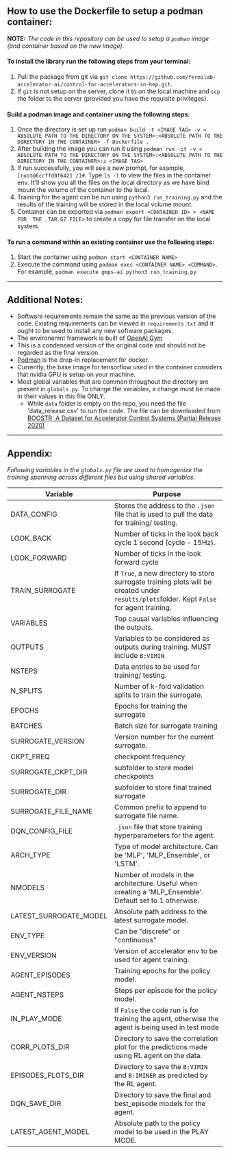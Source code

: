 ## How to use the Dockerfile to setup a podman container:

**NOTE:** _The code in this repository can be used to setup a `podman` image (and container based on the new image)._

#### To install the library run the following steps from your terminal:

1. Pull the package from git via `git clone https://github.com/fermilab-accelerator-ai/control-for-accelerators-in-hep.git`. 
2. If `git` is not setup on the server, clone it to on the local machine and `scp` the folder to the server (provided you have the requisite privileges).

#### Build a podman image and container using the following steps:

1. Once the directory is set up run ``podman build -t <IMAGE TAG> -v < ABSOLUTE PATH TO THE DIRECTORY ON THE SYSTEM>:<ABSOLUTE PATH TO THE DIRECTORY IN THE CONTAINER> -f Dockerfile .
``
2. After building the image you can run it using ``podman run -it -v < ABSOLUTE PATH TO THE DIRECTORY ON THE SYSTEM>:<ABSOLUTE PATH TO THE DIRECTORY IN THE CONTAINER>:z <IMAGE TAG>
``
3. If run successfully, you will see a new prompt, for example, ``[root@6ccffd0f6421 /]#``. Type `ls -l` to view the files in the container env. It'll show you all the files on the local directory as we have bind mount the volume of the container to the local.
4. Training for the agent can be run using ``python3 run_training.py`` and the results of the training will be stored in the local volume mount.
5. Container can be exported via ``podman export <CONTAINER ID> > <NAME FOR  THE .TAR.GZ FILE>`` to create a copy for file transfer on the local system.
 
#### To run a command within an existing container use the following steps:

1. Start the container using `podman start <CONTAINER NAME>`
2. Execute the command using `podman exec <CONTAINER NAME> <COMMAND>`. For example, `podman execute gmps-ai python3 run_training.py`
***

## Additional Notes:

* Software requirements remain the same as the previous version of the code. Existing requirements can be viewed in `requirements.txt` and it ought to be used to install any new software packages.
* The environemnt framework is built of [OpenAI Gym](https://gym.openai.com/)
* This is a condensed version of the original code and should not be regarded as the final version.
* [Podman](https://podman.io/getting-started/) is the drop-in replacement for docker.
* Currently, the base image for tensorflow used in the container considers that nvidia GPU is setup on your machine.
* Most global variables that are common throughout the directory are present in `globals.py`. To change the variables, a change must be made in their values in this file ONLY.
  * While `data` folder is empty on the repo, you need the file 'data_release.csv' to run the code. The file can be downloaded from [BOOSTR: A Dataset for Accelerator Control Systems (Partial Release 2020)](https://zenodo.org/record/4088982#.YhAB-ZPMJAc)
***

## Appendix:

_Following variables in the `globals.py` file are used to homogenize the training spanning across different files but using shared variables._

| Variable              | Purpose                                                                                                                                    |
|-----------------------|--------------------------------------------------------------------------------------------------------------------------------------------|
| DATA_CONFIG           | Stores the address to the `.json` file that is used to pull the data for training/ testing.                                                |
| LOOK_BACK             | Number of ticks in the look back cycle 1 second (cycle - 15Hz).                                                                            |
| LOOK_FORWARD          | Number of ticks in the look forward cycle                                                                                                  |
| TRAIN_SURROGATE       | If `True`, a new directory to store surrogate training plots will be created under `results/plots`folder. Kept `False` for agent training. |
| VARIABLES             | Top causal variables influencing the outputs.                                                                                              |
| OUTPUTS               | Variables to be considered as outputs during training. MUST include `B:VIMIN`                                                              |
| NSTEPS                | Data entries to be used for  training/ testing.                                                                                            |
| N_SPLITS              | Number of k-fold validation splits to train the surrogate.                                                                                 |
| EPOCHS                | Epochs for training the surrogate                                                                                                          |
| BATCHES               | Batch size for surrogate training                                                                                                          |
| SURROGATE_VERSION     | Version number for the current surrogate.                                                                                                  |
| CKPT_FREQ             | checkpoint frequency                                                                                                                       |
| SURROGATE_CKPT_DIR    | subfolder to store model checkpoints                                                                                                       |
| SURROGATE_DIR         | subfolder to store final trained surrogate                                                                                                 |
| SURROGATE_FILE_NAME   | Common prefix to append to surrogate file name.                                                                                            |
| DQN_CONFIG_FILE       | `.json` file that store training hyperparameters for the agent.                                                                            |
| ARCH_TYPE             | Type of model architecture. Can be 'MLP', 'MLP_Ensemble', or 'LSTM'.                                                                       |
| NMODELS               | Number of models in the architecture. Useful when creating a  'MLP_Ensemble'. Default set to 1 otherwise.                                  |
| LATEST_SURROGATE_MODEL | Absolute path address to the latest surrogate model.                                                                                       |
| ENV_TYPE              | Can be "discrete" or "continuous"                                                                                                          |
| ENV_VERSION           | Version of accelerator env to be used for agent training.                                                                                  |
| AGENT_EPISODES        | Training epochs for the policy model.                                                                                                      |
| AGENT_NSTEPS          | Steps per episode for the policy model.                                                                                                    |
| IN_PLAY_MODE          | If `False` the code run is for training the agent, otherwise the agent is being used in test mode                                          |
|   CORR_PLOTS_DIR                    | Directory to save the correlation plot for the predictions made using RL agent on the data.                                                |
|  EPISODES_PLOTS_DIR                     | Directory to save the `B:VIMIN` and `B:IMINER` as predicted by the RL agent.                                                               |
|   DQN_SAVE_DIR                    | Directory to save the final and best_episode models for the agent.                                                                         |
|  LATEST_AGENT_MODEL                     | Absolute path to the policy model to be used in the PLAY MODE.                                                                             |

